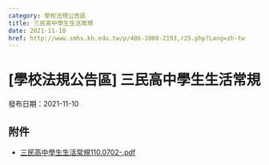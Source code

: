 ```yaml
---
category: 學校法規公告區
title: 三民高中學生生活常規
date: 2021-11-10
href: http://www.smhs.kh.edu.tw/p/406-1000-2193,r25.php?Lang=zh-tw
---
```


# [學校法規公告區] 三民高中學生生活常規
發布日期：2021-11-10

<div><div></div><div></div></div>

## 附件
- [三民高中學生生活常規110.0702-.pdf](https://www.smhs.kh.edu.tw/var/file/0/1000/attach/59/pta_1809_8034738_22769.pdf)
